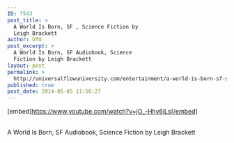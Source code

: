 ```yaml
---
ID: 7543
post_title: >
  A World Is Born, SF , Science Fiction by
  Leigh Brackett
author: UfU
post_excerpt: >
  A World Is Born, SF Audiobook, Science
  Fiction by Leigh Brackett
layout: post
permalink: >
  http://universalflowuniversity.com/entertainment/a-world-is-born-sf-science-fiction-by-leigh-brackett/
published: true
post_date: 2014-05-05 11:56:27
---
```

[embed]https://www.youtube.com/watch?v=jO_-Hhy6jLs[/embed]</br></br>
<p>A World Is Born, SF Audiobook, Science Fiction by Leigh Brackett</p>